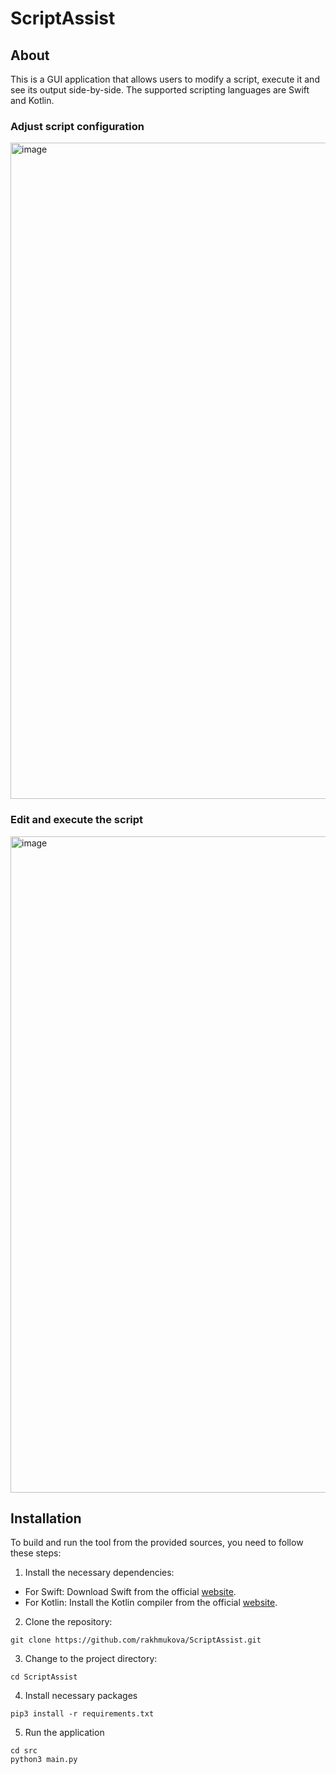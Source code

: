 # ScriptAssist

## About
This is a GUI application that allows users to modify a script, execute it and see its output side-by-side. The supported scripting languages are Swift and Kotlin.


### Adjust script configuration

<img width="1050" alt="image" src="https://user-images.githubusercontent.com/69808568/228081637-69a5e585-a152-490f-b98f-bfb3c7ae0979.png">

### Edit and execute the script

<img width="1050" alt="image" src="https://user-images.githubusercontent.com/69808568/228077431-7fe80098-601b-45ea-8a04-f59f849a1fee.png">


## Installation

To build and run the tool from the provided sources, you need to follow these steps:

1. Install the necessary dependencies:
- For Swift: Download Swift from the official [website](https://www.swift.org/download/).
- For Kotlin: Install the Kotlin compiler from the official [website](https://kotlinlang.org/docs/command-line.html).

2. Clone the repository:
```
git clone https://github.com/rakhmukova/ScriptAssist.git
```

3. Change to the project directory:
```
cd ScriptAssist
```

4. Install necessary packages
```
pip3 install -r requirements.txt
```

5. Run the application
```
cd src
python3 main.py
```
